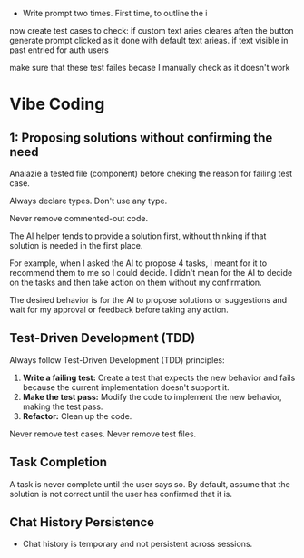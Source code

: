 - Write prompt two times. First time, to outline the i

now create test cases to check: if custom text aries cleares aften the button generate prompt clicked as it done with default text arieas. if text visible in past entried for auth users

make sure that these test failes becase I manually check as it doesn't work

# Vibe Coding 

## 1: Proposing solutions without confirming the need

Analazie a tested file (component) before cheking the reason for failing test case.

Always declare types. Don't use any type.

Never remove commented-out code.

The AI helper tends to provide a solution first, without thinking if that solution is needed in the first place.

For example, when I asked the AI to propose 4 tasks, I meant for it to recommend them to me so I could decide. I didn't mean for the AI to decide on the tasks and then take action on them without my confirmation.

The desired behavior is for the AI to propose solutions or suggestions and wait for my approval or feedback before taking any action.

## Test-Driven Development (TDD)

Always follow Test-Driven Development (TDD) principles:
1.  **Write a failing test:** Create a test that expects the new behavior and fails because the current implementation doesn't support it.
2.  **Make the test pass:** Modify the code to implement the new behavior, making the test pass.
3.  **Refactor:** Clean up the code.

Never remove test cases.
Never remove test files.

## Task Completion

A task is never complete until the user says so. By default, assume that the solution is not correct until the user has confirmed that it is.

## Chat History Persistence

- Chat history is temporary and not persistent across sessions.